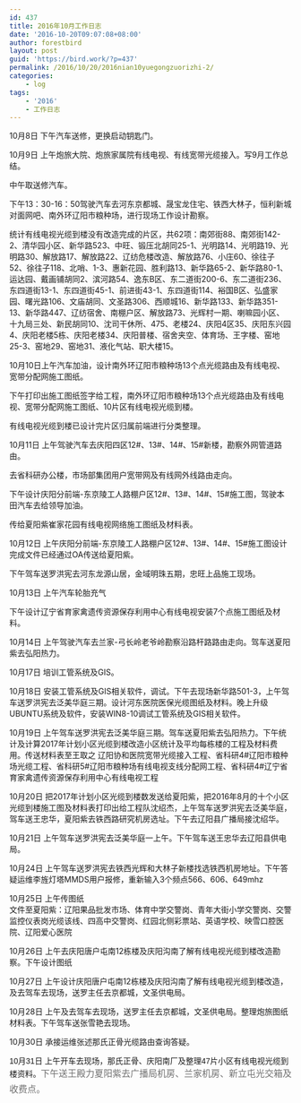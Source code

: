 ```yaml
---
id: 437
title: 2016年10月工作日志
date: '2016-10-20T09:07:08+08:00'
author: forestbird
layout: post
guid: 'https://bird.work/?p=437'
permalink: /2016/10/20/2016nian10yuegongzuorizhi-2/
categories:
    - log
tags:
    - '2016'
    - 工作日志
---
```


10月8日 下午汽车送修，更换启动钥匙门。

10月9日 上午炮旅大院、炮旅家属院有线电视、有线宽带光缆接入。写9月工作总结。

 中午取送修汽车。

 下午13：30-16：50驾驶汽车去河东京都城、晟宝龙住宅、铁西大林子，恒利新城对面网吧、南外环辽阳市粮种场，进行现场工作设计勘察。

 统计有线电视光缆到楼没有改造完成的片区，共62项：南郊街88、南郊街142-2、清华园小区、新华路523、中旺、锻压北胡同25-1、光明路14、光明路19、光明路30、解放路17、解放路22、辽纺危楼改造、解放路76、小庄60、徐往子52、徐往子118、北哨、1-3、惠新花园、胜利路13、新华路65-2、新华路80-1、运达园、戴画铺胡同2、滨河路54、逸东B区、东二道街200-6、东二道街236、东四道街13-1、东四道街45-1、前进街43-1、东四道街114、裕国B区、弘盛家园、曙光路106、文庙胡同、文圣路306、西顺城16、新华路133、新华路351-13、新华路447、辽纺宿舍、南棚户区、解放路73、光辉村一期、喇嘛园小区、十九局三处、新民胡同10、沈司干休所、475、老楼24、庆阳4区35、庆阳东兴园4、庆阳老楼5栋、庆阳老楼34、庆阳普楼、宿舍夹空、体育场、王字楼、窑地25-3、窑地29、窑地31、液化气站、职大楼15。

10月10日上午汽车加油，设计南外环辽阳市粮种场13个点光缆路由及有线电视、宽带分配网施工图纸。

 下午打印出施工图纸签字给工程，南外环辽阳市粮种场13个点光缆路由及有线电视、宽带分配网施工图纸、10片区有线电视光缆到楼。

 有线电视光缆到楼已设计完片区归属前端进行分类整理。

10月11日 上午驾驶汽车去庆阳四区12#、13#、14#、15#新楼，勘察外网管道路由。

 去省科研办公楼，市场部集团用户宽带网及有线网外线路由走向。

 下午设计庆阳分前端-东京陵工人路棚户区12#、13#、14#、15#施工图，驾驶本田汽车去给领导加油。

 传给夏阳紫崔家花园有线电视网络施工图纸及材料表。

10月12日 上午庆阳分前端-东京陵工人路棚户区12#、13#、14#、15#施工图设计完成文件已经通过OA传送给夏阳紫。

 下午驾车送罗洪宪去河东龙源山居，金域明珠五期，忠旺上品施工现场。

10月13日 上午汽车轮胎充气

 下午设计辽宁省育家禽遗传资源保存利用中心有线电视安装7个点施工图纸及材料。

10月14日 上午驾驶汽车去兰家-弓长岭老爷岭勘察沿路杆路路由走向。驾车送夏阳紫去弘阳热力。

10月17日 培训工管系统及GIS。

10月18日 安装工管系统及GIS相关软件，调试。下午去现场新华路501-3，上午驾车送罗洪宪去泛美华庭三期。设计河东医院医保光缆图纸及材料。晚上升级UBUNTU系统及软件，安装WIN8-10调试工管系统及GIS相关软件。

10月19日 上午驾车送罗洪宪去泛美华庭三期。驾车送夏阳紫去弘阳热力。下午统计及计算2017年计划小区光缆到楼改造小区统计及平均每栋楼的工程及材料费用。传送材料表至王取之 辽阳协和医院宽带光缆接入工程、省科研4#辽阳市粮种场光缆工程、省科研5#辽阳市粮种场有线电视支线分配网工程、省科研4#辽宁省育家禽遗传资源保存利用中心有线电视工程

10月20日 把2017年计划小区光缆到楼数发送给夏阳紫，把2016年8月的十个小区光缆到楼施工图及材料表打印出给工程队沈绍杰，上午驾车送罗洪宪去泛美华庭，驾车送王忠华，夏阳紫去铁西路研究机房选址。下午去辽阳县广播局接沈绍华。

10月21日 上午驾车送罗洪宪去泛美华庭一上午。下午驾车送王忠华去辽阳县供电局。

10月24日 上午驾车送罗洪宪去铁西光辉和大林子新楼找选铁西机房地址。下午答疑运维李旌灯塔MMDS用户报修，重新输入3个频点566、606、649mhz

10月25日 上午传图纸  
文件至夏阳紫：辽阳果品批发市场、体育中学交警岗、青年大街小学交警岗、交警监控仪表岗光缆该线、四高中交警岗、红园北侧彩票站、英语学校、映雪口腔医院、辽阳爱心医院

10月26日 上午去庆阳唐户屯南12栋楼及庆阳沟南了解有线电视光缆到楼改造勘察。下午设计图纸

10月27日 上午设计庆阳唐户屯南12栋楼及庆阳沟南了解有线电视光缆到楼改造，及去驾车去现场，送罗主任去京都城，文圣供电局。

10月28日 上午及去驾车去现场，送罗主任去京都城，文圣供电局。整理炮旅图纸材料表。下午驾车送张雪艳去现场。

10月30日 承接运维张述那氏正骨光缆路由查询答疑。

<span style="font-family: 微软雅黑, 宋体, Arial, Helvetica, sans-serif; font-size: 14px; line-height: normal;">10月31日 上午开车去现场，那氏正骨、庆阳南厂及整理47片小区有线电视光缆到楼资料。</span><font color="#707070" face="Microsoft Yahei, Simsun"><span style="font-size: 16px; line-height: 28px;">下午送王殿力夏阳紫去广播局机房、兰家机房、新立屯光交箱及收费点。</span></font>